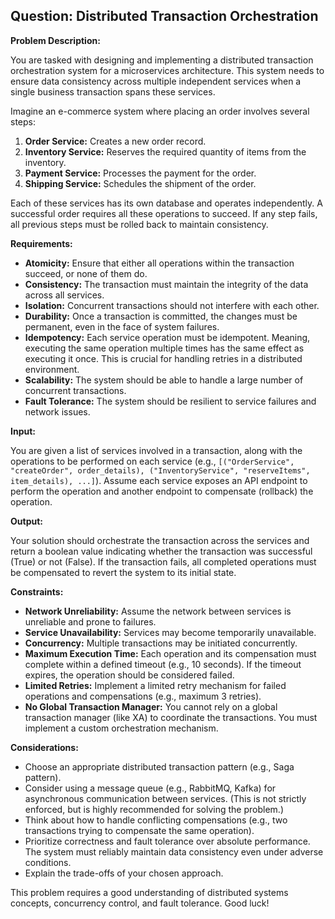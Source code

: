 ## Question: Distributed Transaction Orchestration

**Problem Description:**

You are tasked with designing and implementing a distributed transaction orchestration system for a microservices architecture. This system needs to ensure data consistency across multiple independent services when a single business transaction spans these services.

Imagine an e-commerce system where placing an order involves several steps:

1.  **Order Service:** Creates a new order record.
2.  **Inventory Service:** Reserves the required quantity of items from the inventory.
3.  **Payment Service:** Processes the payment for the order.
4.  **Shipping Service:** Schedules the shipment of the order.

Each of these services has its own database and operates independently. A successful order requires all these operations to succeed. If any step fails, all previous steps must be rolled back to maintain consistency.

**Requirements:**

*   **Atomicity:** Ensure that either all operations within the transaction succeed, or none of them do.
*   **Consistency:** The transaction must maintain the integrity of the data across all services.
*   **Isolation:** Concurrent transactions should not interfere with each other.
*   **Durability:** Once a transaction is committed, the changes must be permanent, even in the face of system failures.
*   **Idempotency:** Each service operation must be idempotent. Meaning, executing the same operation multiple times has the same effect as executing it once. This is crucial for handling retries in a distributed environment.
*   **Scalability:** The system should be able to handle a large number of concurrent transactions.
*   **Fault Tolerance:** The system should be resilient to service failures and network issues.

**Input:**

You are given a list of services involved in a transaction, along with the operations to be performed on each service (e.g., `[("OrderService", "createOrder", order_details), ("InventoryService", "reserveItems", item_details), ...]`). Assume each service exposes an API endpoint to perform the operation and another endpoint to compensate (rollback) the operation.

**Output:**

Your solution should orchestrate the transaction across the services and return a boolean value indicating whether the transaction was successful (True) or not (False). If the transaction fails, all completed operations must be compensated to revert the system to its initial state.

**Constraints:**

*   **Network Unreliability:** Assume the network between services is unreliable and prone to failures.
*   **Service Unavailability:** Services may become temporarily unavailable.
*   **Concurrency:** Multiple transactions may be initiated concurrently.
*   **Maximum Execution Time:** Each operation and its compensation must complete within a defined timeout (e.g., 10 seconds).  If the timeout expires, the operation should be considered failed.
*   **Limited Retries:** Implement a limited retry mechanism for failed operations and compensations (e.g., maximum 3 retries).
*   **No Global Transaction Manager:** You cannot rely on a global transaction manager (like XA) to coordinate the transactions.  You must implement a custom orchestration mechanism.

**Considerations:**

*   Choose an appropriate distributed transaction pattern (e.g., Saga pattern).
*   Consider using a message queue (e.g., RabbitMQ, Kafka) for asynchronous communication between services. (This is not strictly enforced, but is highly recommended for solving the problem.)
*   Think about how to handle conflicting compensations (e.g., two transactions trying to compensate the same operation).
*   Prioritize correctness and fault tolerance over absolute performance.  The system must reliably maintain data consistency even under adverse conditions.
*   Explain the trade-offs of your chosen approach.

This problem requires a good understanding of distributed systems concepts, concurrency control, and fault tolerance. Good luck!

